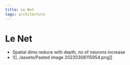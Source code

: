 ```yaml
---
title: Le Net
tags: architecture
---
```


# Le Net
- Spatial dims reduce with depth, no of neurons increase
- ![[../assets/Pasted image 20220306115954.png]]



































